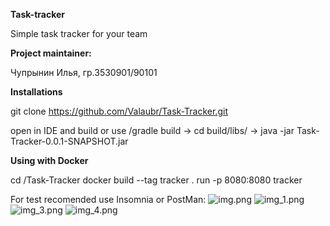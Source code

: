 **Task-tracker**

Simple task tracker for your team

**Project maintainer:**

Чупрынин Илья, гр.3530901/90101

**Installations**

git clone https://github.com/Valaubr/Task-Tracker.git

open in IDE and build or use /gradle build -> cd build/libs/ -> java -jar Task-Tracker-0.0.1-SNAPSHOT.jar

**Using with Docker**

cd <pathToDownladRepository>/Task-Tracker
docker build --tag tracker .
run -p 8080:8080 tracker

For test recomended use Insomnia or PostMan:
![img.png](img.png)
![img_1.png](img_1.png)
![img_3.png](img_3.png)
![img_4.png](img_4.png)



